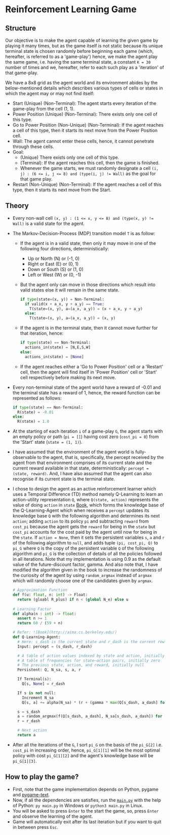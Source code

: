 # Reinforcement Learning Game

## Structure

Our objective is to make the agent capable of learning the given game by playing it many times, but as the game itself is not static because its unique terminal state is chosen randomly before beginning each game (which, hereafter, is referred to as a 'game-play') hence, we make the agent play the same game, i.e. having the same terminal state, a constant `K = 30` number of times and we, hereafter, refer to each such play as a 'iteration' of that game-play.

We have a 8x8 grid as the agent world and its environment abides by the below-mentioned details which describes various types of cells or states in which the agent may or may not find itself:

- Start (Unique) (Non-Terminal): The agent starts every iteration of the game-play from the cell (1, 1).
- Power Position (Unique) (Non-Terminal): There exists only one cell of this type.
- Go to Power Position (Non-Unique) (Non-Terminal): If the agent reaches a cell of this type, then it starts its next move from the Power Position cell.
- Wall: The agent cannot enter these cells, hence, it cannot penetrate through these cells.
- Goal:
  - (Unique) There exists only one cell of this type.
  - (Terminal): If the agent reaches this cell, then the game is finished.
  - Whenever the game starts, we must randomly designate a cell `(i, j) : (6 <= i, j <= 8) and (type(i, j) != Wall)` as the goal for that game play.
- Restart (Non-Unique) (Non-Terminal): If the agent reaches a cell of this type, then it starts its next move from the Start.

## Theory

- Every non-wall cell `(x, y) : (1 <= x, y <= 8) and (type(x, y) != Wall)` is a valid state for the agent.
- The Markov-Decision-Process (MDP) transition model `T` is as follow:
  - If the agent is in a valid state, then only it may move in one of the following four directions, deterministically:
    - Up or North (N) or (-1, 0)
    - Right or East (E) or (0, 1)
    - Down or South (S) or (1, 0)
    - Left or West (W) or (0, -1)
  - But the agent only can move in those directions which result into valid states else it will remain in the same state.

    ```python
    if type(state=(x, y)) = Non-Terminal: 
      if valid(x + a_x, y + a_y) == True:
        T(state=(x, y), a=(a_x, a_y)) = (x + a_x, y + a_y)
      else:
        T(state=(x, y), a=(a_x, a_y)) = (x, y)
    ```

  - If the agent is in the terminal state, then it cannot move further for that iteration, hence:

    ```python
    if type(state) == Non-Terminal:
      actions_in(state) = [N,E,S,W]
    else:
      actions_in(state) = [None]
    ```

  - If the agent reaches either a 'Go to Power Position' cell or a 'Restart' cell, then the agent will find itself in 'Power Position' cell or 'Start' cell respectively before making its next move.
- Every non-terminal state of the agent world have a reward of -0.01 and the terminal state has a reward of 1, hence, the reward function can be represented as follows:

  ```python
  if type(state) == Non-Terminal:
    R(state) = -0.01
  else:
    R(state) = 1.0
  ```

- At the starting of each iteration `i` of a game-play `G`, the agent starts with an empty policy or path (`pi = []`) having cost zero (`cost_pi = 0`) from the 'Start' state (`state = (1, 1)`).
- I have assumed that the environment of the agent world is fully-observable to the agent, that is, specifically, the percept received by the agent from that environment comprises of its current state and the current reward available in that state, deterministically: `percept = (state, reward)`. And, I have also assumed that the agent can also recognise if its current state is the terminal state.
- I chose to design the agent as an active reinforcement learner which uses a Temporal Difference (TD) method namely Q-Learning to learn an action-utility representation `Q`, where `Q(state, action)` represents the value of doing `action` in `state` [Book](http://aima.cs.berkeley.edu/), which forms the knowledge base of the Q-Learning-Agent which when receives a `percept` updates its knowledge base `Q` with the following algorithm and determines its next `action`; adding `action` to its policy `pi` and subtracting `reward` from `cost_pi` because the agent gets the `reward` for being in the `state` but `cost_pi` accounts for the cost paid by the agent until now for being in the `state`. If `action = None`, then it sets the persistent variables `s`, `a` and `r` of the following algorithm to `null`, and adds tuple `(pi, cost_pi, Q)` to `pi_G` where `Q` is the copy of the persistent variable `Q` of the following algorithm and `pi_G` is the collection of details of all the policies followed in all iterations. Note that my implementation is using 0.9 as the default value of the future-discount factor, gamma. And also note that, I have modified the algorithm given in the book to increase the randomness of the curiosity of the agent by using `random_argmax` instead of `argmax` which will randomly choose one of the candidates given by `argmax`.

  ```python
  # Approximation Function
  def f(u: float, n: int) -> Float:
    return (gloabl R_plus) if n < (global N_e) else u
    
  # Learning Factor
  def alpha(n : int) -> float:
    assert n >= 1
    return 60 / (59 + n)
  
  # Refer: ![Book](http://aima.cs.berkeley.edu/)
  def Q-Learning-Agent:
    # Here: s_dash is the current state and r_dash is the current reward
    Input: percept = (s_dash, r_dash)

    # A table of action values indexed by state and action, initially zero
    # A table of frequencies for state–action pairs, initially zero
    # The previous state, action, and reward, initially null
    Persistent: Q, N_sa, s, a, r

    If Terminal(s):
      Q[s, None] = r_dash

    If s is not null:
      Increment N_sa
      Q[s, a] += alpha(N_sa) * (r + (gamma * max(Q[s_dash, a_dash] for a_dash in ACTIONS)) - Q[s, a])

    s = s_dash
    a = random_argmax(f(Q[s_dash, a_dash], N_sa[s_dash, a_dash]) for a_dash in ACTIONS)
    r = r_dash

    # Next action
    return a
  ```

- After all the iterations of the `G`, I sort `pi_G` on the basis of the `pi_G[2]` i.e. `cost_pi` in increasing order, hence, `pi_G[1][1]` will be the most optimal policy with cost `pi_G[1][2]` and the agent's knowledge base will be `pi_G[1][3]`.

## How to play the game?

- First, note that the game implementation depends on Python, pygame and [pygame-text](https://github.com/cosmologicon/pygame-text).
- Now, if all the dependencies are satisfies, run the [`main.py`](https://github.com/ChakshuGupta13/reinforcement-learning-game/blob/main/main.py) with the help of Python: `py main.py` in Windows or `python3 main.py` in Linux.
- You will be asked to press `Enter` to the start the game, so, press `Enter` and observe the learning of the agent.
- Game will automatically exit after its last iteration but if you want to quit in between press `Esc`.
